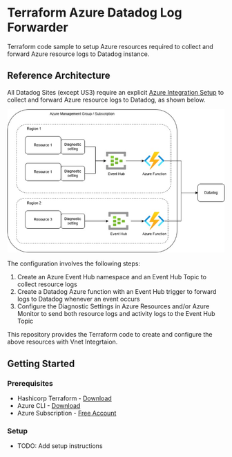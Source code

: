 # Terraform Azure Datadog Log Forwarder

Terraform code sample to setup Azure resources required to collect and forward Azure resource logs to Datadog instance.

## Reference Architecture

All Datadog Sites (except US3) require an explicit [Azure Integration Setup](https://docs.datadoghq.com/logs/guide/azure-logging-guide/?tab=automatedinstallation) to collect and forward Azure resource logs to Datadog, as shown below.

![](./docs/logforwarding.jpg)

The configuration involves the following steps:

1. Create an Azure Event Hub namespace and an Event Hub Topic to collect resource logs
2. Create a Datadog Azure function with an Event Hub trigger to forward logs to Datadog whenever an event occurs
3. Configure the Diagnostic Settings in Azure Resources and/or Azure Monitor to send both resource logs and activity logs to the Event Hub Topic

This repository provides the Terraform code to create and configure the above resources with Vnet Integrtaion.

## Getting Started

### Prerequisites

- Hashicorp Terraform - [Download](https://developer.hashicorp.com/terraform/install)
- Azure CLI - [Download](https://learn.microsoft.com/en-us/cli/azure/install-azure-cli-windows)
- Azure Subscription - [Free Account](https://azure.microsoft.com/en-gb/pricing/purchase-options/azure-account/search?icid=free-search)

### Setup

- TODO: Add setup instructions
